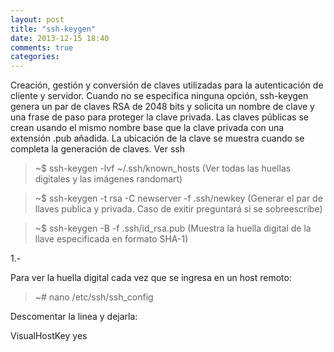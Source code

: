```yaml
---
layout: post
title: "ssh-keygen"
date: 2013-12-15 18:40
comments: true
categories: 
---
```

Creación, gestión y conversión de claves utilizadas para la autenticación de cliente y servidor. Cuando no se especifica ninguna opción, ssh-keygen genera un par de claves RSA de 2048 bits y solicita un nombre de clave y una frase de paso para proteger la clave privada. Las claves públicas se crean usando el mismo nombre base que la clave privada con una extensión .pub añadida. La ubicación de la clave se muestra cuando se completa la generación de claves. Ver ssh

>~$ ssh-keygen -lvf ~/.ssh/known_hosts (Ver todas las huellas digitales y las imágenes randomart)

>~$ ssh-keygen -t rsa -C newserver -f .ssh/newkey (Generar el par de llaves publica y privada. Caso de exitir preguntará si se sobreescribe)

>~$ ssh-keygen -B -f .ssh/id_rsa.pub (Muestra la huella digital de la llave especificada en formato SHA-1)

1.-

Para ver la huella digital cada vez que se ingresa en un host remoto:

>~# nano /etc/ssh/ssh_config

Descomentar la linea y dejarla:

VisualHostKey yes

